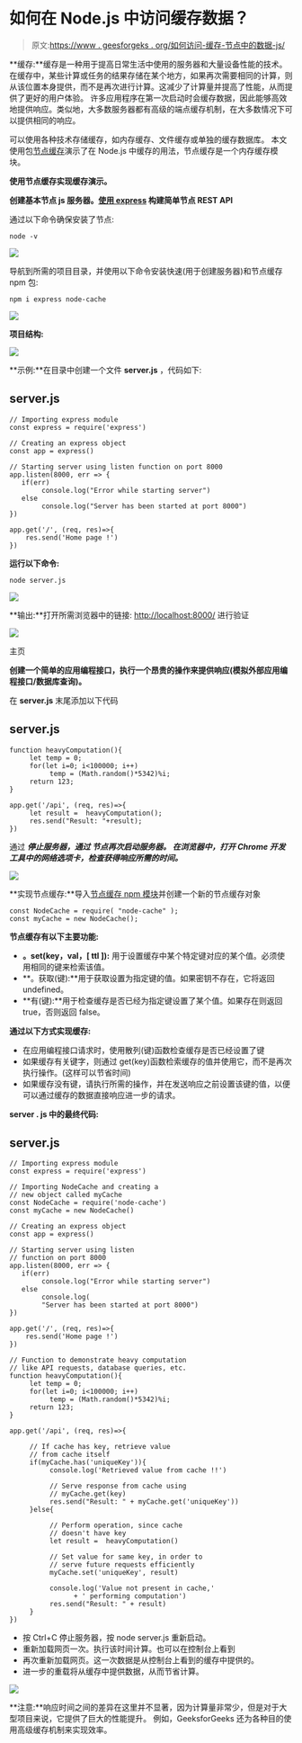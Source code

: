 # 如何在 Node.js 中访问缓存数据？

> 原文:[https://www . geesforgeks . org/如何访问-缓存-节点中的数据-js/](https://www.geeksforgeeks.org/how-to-access-cache-data-in-node-js/)

**缓存:**缓存是一种用于提高日常生活中使用的服务器和大量设备性能的技术。
在缓存中，某些计算或任务的结果存储在某个地方，如果再次需要相同的计算，则从该位置本身提供，而不是再次进行计算。这减少了计算量并提高了性能，从而提供了更好的用户体验。
许多应用程序在第一次启动时会缓存数据，因此能够高效地提供响应。类似地，大多数服务器都有高级的端点缓存机制，在大多数情况下可以提供相同的响应。

可以使用各种技术存储缓存，如内存缓存、文件缓存或单独的缓存数据库。
本文使用包[节点缓存](https://www.npmjs.com/package/node-cache)演示了在 Node.js 中缓存的用法，节点缓存是一个内存缓存模块。

**使用节点缓存实现缓存演示。**

**创建基本节点 js 服务器。[使用 express](https://www.geeksforgeeks.org/nodejs-building-simple-rest-api-in-express/) 构建简单节点 REST API**

通过以下命令确保安装了节点:

```
node -v
```

![](img/00fc230b6e688cf8889ae2e56b2690bf.png)

导航到所需的项目目录，并使用以下命令安装快速(用于创建服务器)和节点缓存 npm 包:

```
npm i express node-cache
```

![](img/fc2c0a08974032809059177eae75e06d.png)

**项目结构:**

![](img/d8b1eb8a2ea5f6a55200b617f37d22ee.png)

**示例:**在目录中创建一个文件 **server.js** ，代码如下:

## server.js

```
// Importing express module
const express = require('express')

// Creating an express object
const app = express()

// Starting server using listen function on port 8000
app.listen(8000, err => { 
   if(err) 
        console.log("Error while starting server")
   else
        console.log("Server has been started at port 8000")
})

app.get('/', (req, res)=>{
    res.send('Home page !')
})
```

**运行以下命令:**

```
node server.js
```

![](img/516bc39e2c2587b157627bdc7c10bd4a.png)

**输出:**打开所需浏览器中的链接: [http://localhost:8000/](http://localhost:8000/) 进行验证

![](img/ce5da7ea927a005ed43415c78e55656d.png)

主页

**创建一个简单的应用编程接口，执行一个昂贵的操作来提供响应(模拟外部应用编程接口/数据库查询)。**

在 **server.js** 末尾添加以下代码

## server.js

```
function heavyComputation(){
     let temp = 0;
     for(let i=0; i<100000; i++)
          temp = (Math.random()*5342)%i;
     return 123;
}

app.get('/api', (req, res)=>{
     let result =  heavyComputation();
     res.send("Result: "+result);
})
```

通过 ***停止服务器，通过 ***节点再次启动服务器。
在浏览器中，打开 Chrome 开发工具中的网络选项卡，检查获得响应所需的时间。******

![](img/928c0849ea3b5e9e06055df2d1b224d8.png)

**实现节点缓存:**导入[节点缓存 npm 模块](https://www.npmjs.com/package/node-cache)并创建一个新的节点缓存对象

```
const NodeCache = require( "node-cache" );
const myCache = new NodeCache();
```

**节点缓存有以下主要功能:**

*   **。set(key，val，[ ttl ]):** 用于设置缓存中某个特定键对应的某个值。必须使用相同的键来检索该值。
*   **。获取(键):**用于获取设置为指定键的值。如果密钥不存在，它将返回 undefined。
*   **有(键):**用于检查缓存是否已经为指定键设置了某个值。如果存在则返回 true，否则返回 false。

**通过以下方式实现缓存:**

*   在应用编程接口请求时，使用散列(键)函数检查缓存是否已经设置了键
*   如果缓存有关键字，则通过 get(key)函数检索缓存的值并使用它，而不是再次执行操作。(这样可以节省时间)
*   如果缓存没有键，请执行所需的操作，并在发送响应之前设置该键的值，以便可以通过缓存的数据直接响应进一步的请求。

**server . js 中的最终代码:**

## server.js

```
// Importing express module
const express = require('express')

// Importing NodeCache and creating a 
// new object called myCache
const NodeCache = require('node-cache')
const myCache = new NodeCache()

// Creating an express object
const app = express()

// Starting server using listen
// function on port 8000
app.listen(8000, err => { 
   if(err) 
        console.log("Error while starting server")
   else
        console.log(
        "Server has been started at port 8000")
})

app.get('/', (req, res)=>{
    res.send('Home page !')
})

// Function to demonstrate heavy computation
// like API requests, database queries, etc.
function heavyComputation(){
     let temp = 0;
     for(let i=0; i<100000; i++)
          temp = (Math.random()*5342)%i;
     return 123;
}

app.get('/api', (req, res)=>{

     // If cache has key, retrieve value
     // from cache itself
     if(myCache.has('uniqueKey')){
          console.log('Retrieved value from cache !!')

          // Serve response from cache using
          // myCache.get(key)
          res.send("Result: " + myCache.get('uniqueKey'))
     }else{

          // Perform operation, since cache 
          // doesn't have key
          let result =  heavyComputation()

          // Set value for same key, in order to 
          // serve future requests efficiently
          myCache.set('uniqueKey', result)

          console.log('Value not present in cache,'
                + ' performing computation')
          res.send("Result: " + result)
     }
})
```

*   按 Ctrl+C 停止服务器，按 node server.js 重新启动。
*   重新加载网页一次。执行该时间计算。也可以在控制台上看到
*   再次重新加载网页。这一次数据是从控制台上看到的缓存中提供的。
*   进一步的重载将从缓存中提供数据，从而节省计算。

![](img/58f5c0ad43f5ebc663a2b2a9256b6ee0.png)

**注意:**响应时间之间的差异在这里并不显著，因为计算量非常少，但是对于大型项目来说，它提供了巨大的性能提升。
例如，GeeksforGeeks 还为各种目的使用高级缓存机制来实现效率。